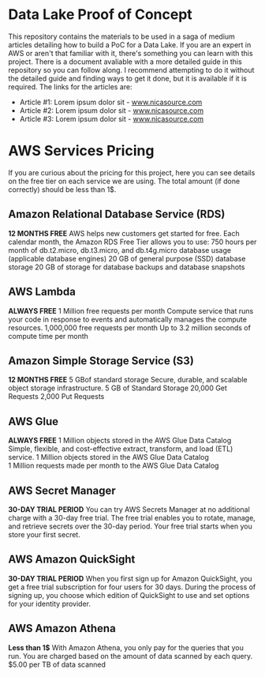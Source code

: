 # Data Lake Proof of Concept 
This repository contains the materials to be used in a saga of medium articles detailing how to build a PoC for a Data Lake. If you are an expert in AWS or aren't that familiar with it, there's something you can learn with this project. There is a document avaliable with a more detailed guide in this repository so you can follow along. I recommend attempting to do it without the detailed guide and finding ways to get it done, but it is available if it is required.  The links for the articles are: 

- Article #1: Lorem ipsum dolor sit - www.nicasource.com 
- Article #2: Lorem ipsum dolor sit - www.nicasource.com 
- Article #3: Lorem ipsum dolor sit - www.nicasource.com 

# AWS Services Pricing
If you are curious about the pricing for this project, here you can see details on the free tier on each service we are using. The total amount (if done correctly) should be less than 1$.

## Amazon Relational Database Service (RDS)
**12 MONTHS FREE**
AWS helps new customers get started for free. Each calendar month, the Amazon RDS Free Tier allows you to use:
750 hours per month of db.t2.micro, db.t3.micro, and db.t4g.micro database usage (applicable database engines)
20 GB of general purpose (SSD) database storage
20 GB of storage for database backups and database snapshots

## AWS Lambda
**ALWAYS FREE**
1 Million free requests per month
Compute service that runs your code in response to events and automatically manages the compute resources.
1,000,000 free requests per month
Up to 3.2 million seconds of compute time per month

## Amazon Simple Storage Service (S3)
**12 MONTHS FREE**
5 GBof standard storage
Secure, durable, and scalable object storage infrastructure.
5 GB of Standard Storage
20,000 Get Requests
2,000 Put Requests

## AWS Glue
**ALWAYS FREE**
1 Million objects stored in the AWS Glue Data Catalog
Simple, flexible, and cost-effective extract, transform, and load (ETL) service.
1 Million objects stored in the AWS Glue Data Catalog  
1 Million requests made per month to the AWS Glue Data Catalog

## AWS Secret Manager
**30-DAY TRIAL PERIOD**
You can try AWS Secrets Manager at no additional charge with a 30-day free trial. The free trial enables you to rotate, manage, and retrieve secrets over the 30-day period. Your free trial starts when you store your first secret.

## AWS Amazon QuickSight
**30-DAY TRIAL PERIOD**
When you first sign up for Amazon QuickSight, you get a free trial subscription for four users for 30 days. During the process of signing up, you choose which edition of QuickSight to use and set options for your identity provider.

## AWS Amazon Athena
**Less than 1$** 
With Amazon Athena, you only pay for the queries that you run. You are charged based on the amount of data scanned by each query. $5.00 per TB of data scanned
